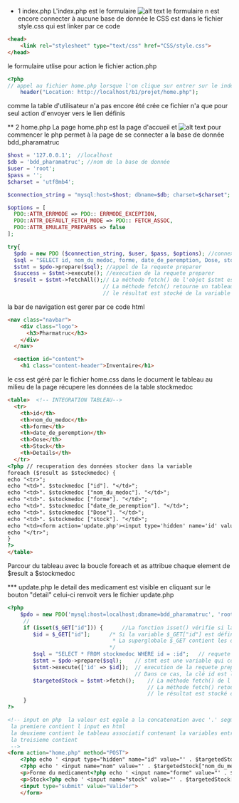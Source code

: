 * 1 index.php
L'index.php est le formulaire 
![alt text](image.png)
le formulaire n est encore connecter à aucune base de donnée
le CSS est dans le fichier style.css qui est linker par ce code 
```html
<head>
    <link rel="stylesheet" type="text/css" href="CSS/style.css">
</head>
```

le formulaire utlise pour action le fichier action.php
```php
<?php
// appel au fichier home.php lorsque l'on clique sur entrer sur le index.php
    header("Location: http://localhost/b1/projet/home.php");
```
comme la table d'utilisateur n'a pas encore été crée ce fichier n'a que pour seul action d'envoyer vers le lien définis

** 2 home.php
La page home.php est la page d'accueil et 
![alt text](image-1.png)
pour commencer le php permet à la page de se connecter a la base de donnée bdd_pharamatruc
```php
$host = '127.0.0.1';  //localhost
$db = 'bdd_pharamatruc'; //nom de la base de donnée
$user = 'root';
$pass = '';
$charset = 'utf8mb4';

$connection_string = "mysql:host=$host; dbname=$db; charset=$charset";

$options = [
  PDO::ATTR_ERRMODE => PDO:: ERRMODE_EXCEPTION,
  PDO::ATTR_DEFAULT_FETCH_MODE => PDO:: FETCH_ASSOC,
  PDO::ATTR_EMULATE_PREPARES => false
];

try{
  $pdo = new PDO ($connection_string, $user, $pass, $options); //connexion a la bdd
  $sql = "SELECT id, nom_du_medoc, forme, date_de_peremption, Dose, stock FROM stockmedoc;";  //requette préparer
  $stmt = $pdo->prepare($sql); //appel de la requete preparer
  $success = $stmt->execute(); //execution de la requete preparer
  $result = $stmt->fetchAll();// La méthode fetch() de l'objet $stmt est appelée pour récupérer les résultats de la requête exécutée
                              // La méthode fetch() retourne un tableau associatif qui contient les données de la ligne courante
                              // le résultat est stocké de la variable $result
```
la bar de navigation est gerer par ce code html
```html
<nav class="navbar">
    <div class="logo">
      <h3>Pharmatruc</h3>
    </div>
  </nav>

  <section id="content">
    <h1 class="content-header">Inventaire</h1>
```
le css est géré par le fichier home.css dans le document 
le tableau au milieu de la page récupere les données de la table stockmedoc
```html
<table>  <!-- INTEGRATION TABLEAU-->
  <tr>
    <th>id</th>
    <th>nom_du_medoc</th>
    <th>forme</th>
    <th>date_de_peremption</th>
    <th>Dose</th>
    <th>Stock</th>
    <th>Details</th>
  </tr>
<?php // recuperation des données stocker dans la variable
foreach ($result as $stockmedoc) { 
echo "<tr>";
echo "<td>". $stockmedoc ["id"]. "</td>";
echo "<td>". $stockmedoc ["nom_du_medoc"]. "</td>";
echo "<td>". $stockmedoc ["forme"]. "</td>";
echo "<td>". $stockmedoc ["date_de_peremption"]. "</td>";
echo "<td>". $stockmedoc ["Dose"]. "</td>";
echo "<td>". $stockmedoc ["stock"]. "</td>";
echo "<td><form action='update.php'><input type='hidden' name='id' value='".$stockmedoc["id"]."' /><input type='submit' value='detail' /></form></td>";
echo "</tr>";
}
?>
</table>
```
Parcour du tableau avec la boucle foreach et as attribue chaque element de $result a $stockmedoc

*** update.php
le detail des medicament est visible en cliquant sur le bouton "detail" celui-ci renvoit vers le fichier update.php
```php
<?php
    $pdo = new PDO('mysql:host=localhost;dbname=bdd_pharamatruc', 'root', '');  // connexion a la base de donnée
     // 
     if (isset($_GET["id"])) {      //La fonction isset() vérifie si la variable $_GET["id"] est définie et n'est pas NULL.
        $id = $_GET["id"];      /* Si la variable $_GET["id"] est définie, sa valeur est assignée à la variable $id. 
                                 * La superglobale $_GET contient les données envoyées par la méthode GET dansl'URL 
                                */
        $sql = "SELECT * FROM stockmedoc WHERE id = :id";   // requete sql preparer et le :id est ce qui est remplacer a l'execution              
        $stmt = $pdo->prepare($sql);    // stmt est une variable qui contient une requete preparer (prepare statement)
        $stmt->execute(['id' => $id]);  // execution de la requete preparer de l objet stmt le tableau ['id' => $id] est passer en parametre la methode execute() 
                                        // Dans ce cas, la clé id est liée à la valeur de la variable $id
        $targetedStock = $stmt->fetch();    // La méthode fetch() de l'objet $stmt est appelée pour récupérer les résultats de la requête exécutée
                                            // La méthode fetch() retourne un tableau associatif qui contient les données de la ligne courante
                                            // le résultat est stocké de la variable $targetStock
     }
?>
```
```html
<!-- input en php  la valeur est egale a la concatenation avec '.' segmenter en 3 morceaux: 
 la premiere contient l input en html 
 la deuxieme contient le tableau associatif contenant la variables entre [""]
 la troisieme contient
 -->
<form action="home.php" method="POST">
    <?php echo ' <input type="hidden" name="id" value="' . $targetedStock["id"] . ' ">' ?>  
    <?php echo ' <input name="nom" value="' . $targetedStock["nom_du_medoc"] . ' ">' ?>
    <p>Forme du medicament<?php echo ' <input name="forme" value="' . $targetedStock["forme"] .' ">'?></p>
    <p>Stock<?php echo ' <input name="stock" value="' . $targetedStock["stock"] . ' ">' ?></p>
    <input type="submit" value="Valider">
    </form>
```